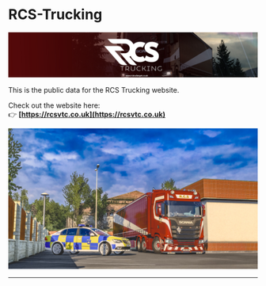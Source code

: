 # RCS-Trucking

![Banner](https://raw.githubusercontent.com/RCS-Trucking/RCS-Trucking/main/rcs-banner.jpg)

This is the public data for the RCS Trucking website.

Check out the website here:  
👉 **[https://rcsvtc.co.uk](https://rcsvtc.co.uk)**

![Image](https://raw.githubusercontent.com/RCS-Trucking/RCS-Trucking/main/image.png)

---
